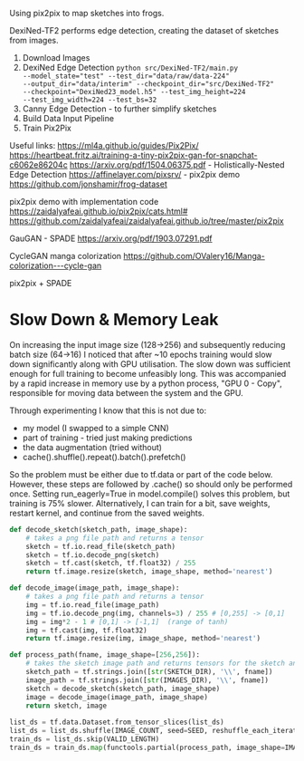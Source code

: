 Using pix2pix to map sketches into frogs.

DexiNed-TF2 performs edge detection, creating the dataset of sketches from images.

1. Download Images
2. DexiNed Edge Detection
    <code>python src/DexiNed-TF2/main.py --model_state="test" --test_dir="data/raw/data-224" --output_dir="data/interim" --checkpoint_dir="src/DexiNed-TF2" --checkpoint="DexiNed23_model.h5" --test_img_height=224 --test_img_width=224 --test_bs=32</code>
3. Canny Edge Detection - to further simplify sketches
4. Build Data Input Pipeline
5. Train Pix2Pix


Useful links:
https://ml4a.github.io/guides/Pix2Pix/
https://heartbeat.fritz.ai/training-a-tiny-pix2pix-gan-for-snapchat-c6062e86204c
https://arxiv.org/pdf/1504.06375.pdf - Holistically-Nested Edge Detection
https://affinelayer.com/pixsrv/ - pix2pix demo
https://github.com/jonshamir/frog-dataset


pix2pix demo with implementation code
https://zaidalyafeai.github.io/pix2pix/cats.html#
https://github.com/zaidalyafeai/zaidalyafeai.github.io/tree/master/pix2pix

GauGAN - SPADE
https://arxiv.org/pdf/1903.07291.pdf

CycleGAN manga colorization
https://github.com/OValery16/Manga-colorization---cycle-gan 

pix2pix + SPADE

# Slow Down & Memory Leak

On increasing the input image size (128->256) and subsequently reducing batch size (64->16) I noticed that after ~10 epochs training would slow down significantly along with GPU utilisation. The slow down was sufficient enough for full training to become unfeasibly long. This was accompanied by a rapid increase in memory use by a python process, "GPU 0 - Copy", responsible for moving data between the system and the GPU.

Through experimenting I know that this is not due to:
- my model (I swapped to a simple CNN)
- part of training - tried just making predictions
- the data augmentation (tried without)
- cache().shuffle().repeat().batch().prefetch()

So the problem must be either due to tf.data or part of the code below. However, these steps are followed by .cache() so should only be performed once. Setting run_eagerly=True in model.compile() solves this problem, but training is 75% slower. Alternatively, I can train for a bit, save weights, restart kernel, and continue from the saved weights.

```python
def decode_sketch(sketch_path, image_shape):
    # takes a png file path and returns a tensor
    sketch = tf.io.read_file(sketch_path)
    sketch = tf.io.decode_png(sketch)
    sketch = tf.cast(sketch, tf.float32) / 255
    return tf.image.resize(sketch, image_shape, method='nearest')

def decode_image(image_path, image_shape):
    # takes a png file path and returns a tensor
    img = tf.io.read_file(image_path)
    img = tf.io.decode_png(img, channels=3) / 255 # [0,255] -> [0,1]
    img = img*2 - 1 # [0,1] -> [-1,1]  (range of tanh)
    img = tf.cast(img, tf.float32)
    return tf.image.resize(img, image_shape, method='nearest')

def process_path(fname, image_shape=[256,256]):
    # takes the sketch image path and returns tensors for the sketch and source image
    sketch_path = tf.strings.join([str(SKETCH_DIR), '\\', fname])
    image_path = tf.strings.join([str(IMAGES_DIR), '\\', fname])
    sketch = decode_sketch(sketch_path, image_shape)
    image = decode_image(image_path, image_shape)
    return sketch, image
    
list_ds = tf.data.Dataset.from_tensor_slices(list_ds)
list_ds = list_ds.shuffle(IMAGE_COUNT, seed=SEED, reshuffle_each_iteration=False)
train_ds = list_ds.skip(VALID_LENGTH)
train_ds = train_ds.map(functools.partial(process_path, image_shape=IMAGE_SIZE), num_parallel_calls=AUTOTUNE)```